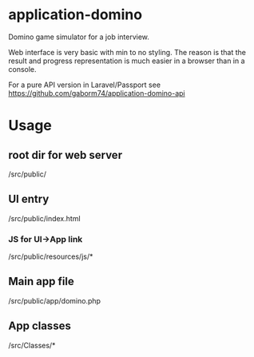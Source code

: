 # application-domino
Domino game simulator for a job interview.

Web interface is very basic with min to no styling. The reason is that the result and progress representation is much easier in a browser than in a console.

For a pure API version in Laravel/Passport see https://github.com/gaborm74/application-domino-api

# Usage

## root dir for web server
/src/public/

## UI entry
/src/public/index.html
### JS for UI->App link
/src/public/resources/js/*

## Main app file
/src/public/app/domino.php

## App classes
/src/Classes/*
